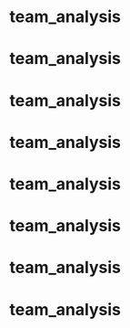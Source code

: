 # team_analysis
# team_analysis
# team_analysis
# team_analysis
# team_analysis
# team_analysis
# team_analysis
# team_analysis
